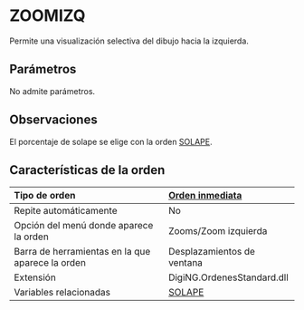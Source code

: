 # ZOOMIZQ

Permite una visualización selectiva del dibujo hacia la izquierda.

## Parámetros

No admite parámetros.

## Observaciones

El porcentaje de solape se elige con la orden [SOLAPE](/digi3d-net/referencia/ventana-de-dibujo/variables/s/solape.md).

## Características de la orden

| Tipo de orden | [Orden inmediata](zoomizq.md) |
| :--- | :--- |
| Repite automáticamente | No |
| Opción del menú donde aparece la orden | Zooms/Zoom izquierda |
| Barra de herramientas en la que aparece la orden | Desplazamientos de ventana |
| Extensión | DigiNG.OrdenesStandard.dll |
| Variables relacionadas | [SOLAPE](/digi3d-net/referencia/ventana-de-dibujo/variables/s/solape.md) |

